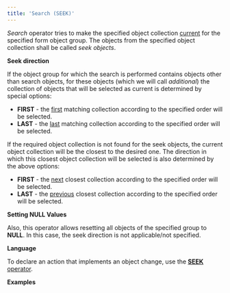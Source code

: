 ```yaml
---
title: 'Search (SEEK)'
---
```


*Search* operator tries to make the specified object collection [current](Form-structure_1573069.html#Formstructure-currentObject) for the specified form object group. The objects from the specified object collection shall be called *seek objects*.

**Seek direction**

If the object group for which the search is performed contains objects other than search objects, for these objects (which we will call *additional*) the collection of objects that will be selected as current is determined by special options:

-   **FIRST** - the <u>first</u> matching collection according to the specified order will be selected. 
-   **LAST** - the <u>last</u> matching collection according to the specified order will be selected. 

If the required object collection is not found for the seek objects, the current object collection will be the closest to the desired one. The direction in which this closest object collection will be selected is also determined by the above options:

-   **FIRST** - the <u>next</u> closest collection according to the specified order will be selected. 
-   **LAST** - the <u>previous</u> closest collection according to the specified order will be selected. 

**Setting NULL Values**

Also, this operator allows resetting all objects of the specified group to **NULL**. In this case, the seek direction is not applicable/not specified.

**Language**

To declare an action that implements an object change, use the [**SEEK** operator](SEEK_operator.md).

**Examples**


